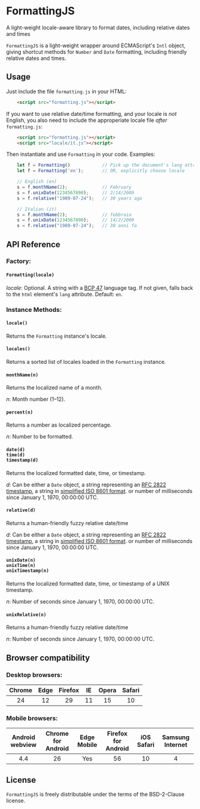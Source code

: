 # FormattingJS

A light-weight locale-aware library to format dates, including relative dates
and times

`FormattingJS` is a light-weight wrapper around ECMAScript's `Intl` object,
giving shortcut methods for `Number` and `Date` formatting, including friendly
relative dates and times.

## Usage

Just include the file `formatting.js` in your HTML:

```html
    <script src="formatting.js"></script>
```

If you want to use relative date/time formatting, and your locale is *not*
English, you also need to include the approperiate locale file *after*
`formatting.js`:

```html
    <script src="formatting.js"></script>
    <script src="locale/it.js"></script>
```

Then instantiate and use `Formatting` in your code. Examples:

```javascript
    let f = Formatting()            // Pick up the document's lang attribute (default: en)
    let f = Formatting('en');       // OR, explicitly choose locale

    // English (en)
    s = f.monthName(2);             // February
    s = f.unixDate(1234567890);     // 2/14/2009
    s = f.relative("1989-07-24");   // 30 years ago

    // Italian (it)
    s = f.monthName(2);             // febbraio
    s = f.unixDate(1234567890);     // 14/2/2009
    s = f.relative("1989-07-24");   // 30 anni fa
```

## API Reference

### Factory:

#### `Formatting(locale)`

_locale_: Optional. A string with a
  [BCP 47](http://tools.ietf.org/html/rfc5646) language tag.
  If not given, falls back to the
  `html` element's `lang` attribute. Default: `en`.

### Instance Methods:

#### `locale()`

Returns the `Formatting` instance's locale.

#### `locales()`

Returns a sorted list of locales loaded in the `Formatting` instance.

#### `monthName(n)`

Returns the localized name of a month.

_n_: Month number (1&ndash;12).

#### `percent(n)`

Returns a number as localized percentage.

_n_: Number to be formatted.

#### `date(d)`<br>`time(d)`<br>`timestamp(d)`

Returns the localized formatted date, time, or timestamp.

_d_: Can be either a `Date` object,
a string representing an [RFC&nbsp;2822 timestamp](https://tools.ietf.org/html/rfc2822#section-3.3),
a string in [simplified ISO&nbsp;8601 format](https://www.w3.org/TR/NOTE-datetime).
or number of milliseconds since January&nbsp;1, 1970, 00:00:00&nbsp;UTC.

#### `relative(d)`

Returns a human-friendly fuzzy relative date/time

_d_: Can be either a `Date` object,
a string representing an [RFC&nbsp;2822 timestamp](https://tools.ietf.org/html/rfc2822#section-3.3),
a string in [simplified ISO&nbsp;8601 format](https://www.w3.org/TR/NOTE-datetime).
or number of milliseconds since January&nbsp;1, 1970, 00:00:00&nbsp;UTC.

#### `unixDate(n)`<br>`unixTime(n)`<br>`unixTimestamp(n)`

Returns the localized formatted date, time, or timestamp of a UNIX timestamp.

_n_: Number of seconds since January&nbsp;1, 1970, 00:00:00&nbsp;UTC.

#### `unixRelative(n)`

Returns a human-friendly fuzzy relative date/time

_n_: Number of seconds since January&nbsp;1, 1970, 00:00:00&nbsp;UTC.

## Browser compatibility

### Desktop browsers:

| Chrome | Edge | Firefox | IE | Opera | Safari |
|:------:|:----:|:-------:|:--:|:-----:|:------:|
| 24     | 12   | 29      | 11 | 15    | 10     |

### Mobile browsers:

| Android webview | Chrome for Android | Edge Mobile | Firefox for Android | iOS Safari | Samsung Internet |
|:---------------:|:------------------:|:-----------:|:-------------------:|:----------:|:----------------:|
| 4.4             | 26                 | Yes         | 56                  | 10         | 4              |

## License

`FormattingJS` is freely distributable under the terms of the BSD-2-Clause license.
